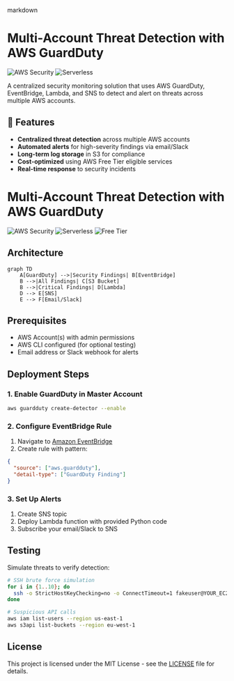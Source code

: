 markdown
# Multi-Account Threat Detection with AWS GuardDuty

![AWS Security](https://img.shields.io/badge/AWS-Security-orange?logo=amazon-aws) 
![Serverless](https://img.shields.io/badge/Architecture-Serverless-blue) 


A centralized security monitoring solution that uses AWS GuardDuty, EventBridge, Lambda, and SNS to detect and alert on threats across multiple AWS accounts.

## 📌 Features

- **Centralized threat detection** across multiple AWS accounts
- **Automated alerts** for high-severity findings via email/Slack
- **Long-term log storage** in S3 for compliance
- **Cost-optimized** using AWS Free Tier eligible services
- **Real-time response** to security incidents

# Multi-Account Threat Detection with AWS GuardDuty

![AWS Security](https://img.shields.io/badge/AWS-Security-orange?logo=amazon-aws) 
![Serverless](https://img.shields.io/badge/Architecture-Serverless-blue) 
![Free Tier](https://img.shields.io/badge/Cost-Free_Tier_Eligible-green)

## Architecture

```mermaid
graph TD
    A[GuardDuty] -->|Security Findings| B[EventBridge]
    B -->|All Findings| C[S3 Bucket]
    B -->|Critical Findings| D[Lambda]
    D --> E[SNS]
    E --> F[Email/Slack]
```

## Prerequisites
- AWS Account(s) with admin permissions
- AWS CLI configured (for optional testing)
- Email address or Slack webhook for alerts

## Deployment Steps

### 1. Enable GuardDuty in Master Account
```bash
aws guardduty create-detector --enable
```

### 2. Configure EventBridge Rule
1. Navigate to [Amazon EventBridge](https://console.aws.amazon.com/events/)
2. Create rule with pattern:
```json
{
  "source": ["aws.guardduty"],
  "detail-type": ["GuardDuty Finding"]
}
```

### 3. Set Up Alerts
1. Create SNS topic
2. Deploy Lambda function with provided Python code
3. Subscribe your email/Slack to SNS



## Testing
Simulate threats to verify detection:
```bash
# SSH brute force simulation
for i in {1..10}; do
  ssh -o StrictHostKeyChecking=no -o ConnectTimeout=1 fakeuser@YOUR_EC2_IP
done

# Suspicious API calls
aws iam list-users --region us-east-1
aws s3api list-buckets --region eu-west-1
```

## License
This project is licensed under the MIT License - see the [LICENSE](LICENSE) file for details.



